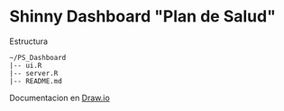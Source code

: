 # Shinny Dashboard "Plan de Salud"

Estructura 
```text
~/PS_Dashboard
|-- ui.R
|-- server.R
|-- README.md
```

Documentacion en [Draw.io](https://drive.google.com/file/d/1hBPbHkGyVQ68m4H062RDr_Otk1WCx2iW/view?usp=sharing)
